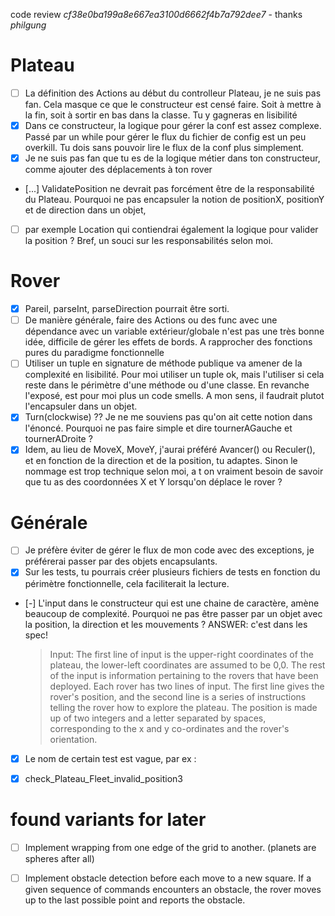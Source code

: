 code review *cf38e0ba199a8e667ea3100d6662f4b7a792dee7* - thanks *philgung* 

# Plateau

 - [ ] La définition des Actions au début du controlleur Plateau, je ne suis pas fan. Cela masque ce que le constructeur est censé faire. Soit à mettre à la fin, soit à sortir en bas dans la classe. Tu y gagneras en lisibilité
 - [X] Dans ce constructeur, la logique pour gérer la conf est assez complexe. Passé par un while pour gérer le flux du fichier de config est un peu overkill. Tu dois sans pouvoir lire le flux de la conf plus simplement. 
 - [X] Je ne suis pas fan que tu es de la logique métier dans ton constructeur, comme ajouter des déplacements à ton rover
 - [...] ValidatePosition ne devrait pas forcément être de la responsabilité du Plateau. Pourquoi ne pas encapsuler la notion de positionX, positionY et de direction dans un objet,
 - [ ] par exemple Location qui contiendrai également la logique pour valider la position ? Bref, un souci sur les responsabilités selon moi.

# Rover

 - [X] Pareil, parseInt, parseDirection pourrait être sorti. 
 - [ ] De manière générale, faire des Actions ou des func avec une dépendance avec un variable extérieur/globale n'est pas une très bonne idée, difficile de gérer les effets de bords. A rapprocher des fonctions pures du paradigme fonctionnelle
 - [ ] Utiliser un tuple en signature de méthode publique va amener de la complexité en lisibilité. Pour moi utiliser un tuple ok, mais l'utiliser si cela reste dans le périmètre d'une méthode ou d'une classe. En revanche l'exposé, est pour moi plus un code smells. A mon sens, il faudrait plutot l'encapsuler dans un objet.
 - [X] Turn(clockwise) ?? Je ne me souviens pas qu'on ait cette notion dans l'énoncé. Pourquoi ne pas faire simple et dire tournerAGauche et tournerADroite ?
 - [X] Idem, au lieu de MoveX, MoveY, j'aurai préféré Avancer() ou Reculer(), et en fonction de la direction et de la position, tu adaptes. Sinon le nommage est trop technique selon moi, a t on vraiment besoin de savoir que tu as des coordonnées X et Y lorsqu'on déplace le rover ?

# Générale

 - [ ] Je préfère éviter de gérer le flux de mon code avec des exceptions, je préférerai passer par des objets encapsulants.
 - [X] Sur les tests, tu pourrais créer plusieurs fichiers de tests en fonction du périmètre fonctionnelle, cela faciliterait la lecture. 
 - [-] L'input dans le constructeur qui est une chaine de caractère, amène beaucoup de complexité. Pourquoi ne pas être passer par un objet avec la position, la direction et les mouvements ? ANSWER: c'est dans les spec!
	> Input:
	> The first line of input is the upper-right coordinates of the plateau, the lower-left coordinates are assumed to be 0,0.
	> The rest of the input is information pertaining to the rovers that have been deployed. Each rover has two lines of input. The first line gives the rover's position, and the second line is a series of instructions telling the rover how to explore the plateau.
	> The position is made up of two integers and a letter separated by spaces, corresponding to the x and y co-ordinates and the rover's orientation.

 - [X] Le nom de certain test est vague, par ex :
 - [X] check_Plateau_Fleet_invalid_position3


# found variants for later

 - [ ] Implement wrapping from one edge of the grid to another. (planets are spheres after all)
 - [ ] Implement obstacle detection before each move to a new square. If a given sequence of commands encounters an obstacle, the rover moves up to the last possible point and reports the obstacle.
 